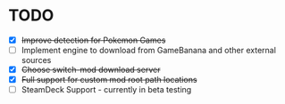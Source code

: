 # TODO

- [x] ~~Improve detection for Pokemon Games~~
- [ ] Implement engine to download from GameBanana and other external sources
- [x] ~~Choose switch-mod download server~~
- [x] ~~Full support for custom mod root path locations~~
- [ ] SteamDeck Support - currently in beta testing
